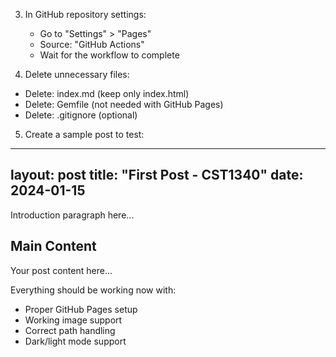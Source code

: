 3. In GitHub repository settings:
   - Go to "Settings" > "Pages"
   - Source: "GitHub Actions"
   - Wait for the workflow to complete

4. Delete unnecessary files:
- Delete: index.md (keep only index.html)
- Delete: Gemfile (not needed with GitHub Pages)
- Delete: .gitignore (optional)

5. Create a sample post to test:

---
layout: post
title: "First Post - CST1340"
date: 2024-01-15
---

Introduction paragraph here...

## Main Content

Your post content here...

<!--more-->

Everything should be working now with:
- Proper GitHub Pages setup
- Working image support
- Correct path handling
- Dark/light mode support
